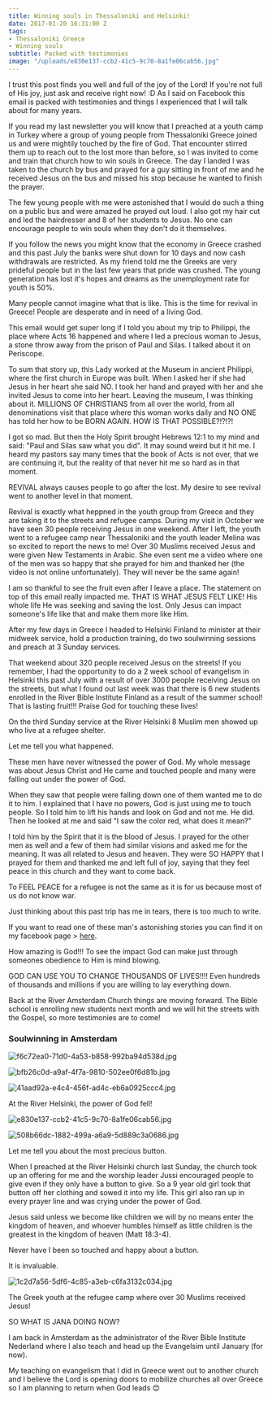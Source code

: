 ```yaml
---
title: Winning souls in Thessaloniki and Helsinki!
date: 2017-01-20 16:31:00 Z
tags:
- Thessaloniki Greece
- Winning souls
subtitle: Packed with testimonies
image: "/uploads/e830e137-ccb2-41c5-9c70-8a1fe06cab56.jpg"
---
```


I trust this post finds you well and full of the joy of the Lord! If you're not full of His joy, just ask and receive right now! :D
As I said on Facebook this email is packed with testimonies and things I experienced that I will talk about for many years.

If you read my last newsletter you will know that I preached at a youth camp in Turkey where a group of young people from Thessaloniki Greece joined us and were mightily touched by the fire of God. That encounter stirred them up to reach out to the lost more than before, so I was invited to come and train that church how to win souls in Greece.
The day I landed I was taken to the church by bus and prayed for a guy sitting in front of me and he received Jesus on the bus and missed his stop because he wanted to finish the prayer.

The few young people with me were astonished that I would do such a thing on a public bus and were amazed he prayed out loud. I also got my hair cut and led the hairdresser and 8 of her students to Jesus.
No one can encourage people to win souls when they don't do it themselves.

If you follow the news you might know that the economy in Greece crashed and this past July the banks were shut down for 10 days and now cash withdrawals are restricted. As my friend told me the Greeks are very prideful people but in the last few years that pride was crushed. The young generation has lost it's hopes and dreams as the unemployment rate for youth is 50%.

Many people cannot imagine what that is like.
This is the time for revival in Greece! People are desperate and in need of a living God.

This email would get super long if I told you about my trip to Philippi, the place where Acts 16 happened and where I led a precious woman to Jesus, a stone throw away from the prison of Paul and Silas. I talked about it on Periscope.

To sum that story up, this Lady worked at the Museum in ancient Philippi, where the first church in Europe was built. When I asked her if she had Jesus in her heart she said NO. I took her hand and prayed with her and she invited Jesus to come into her heart.
Leaving the museum, I was thinking about it. MILLIONS OF CHRISTIANS from all over the world, from all denominations visit that place where this woman works daily and NO ONE has told her how to be BORN AGAIN. HOW IS THAT POSSIBLE?!?!?!

I got so mad. But then the Holy Spirit brought Hebrews 12:1 to my mind and said: "Paul and Silas saw what you did". It may sound weird but it hit me. I heard my pastors say many times that the book of Acts is not over, that we are continuing it, but the reality of that never hit me so hard as in that moment.

REVIVAL always causes people to go after the lost. My desire to see revival went to another level in that moment.

Revival is exactly what heppned in the youth group from Greece and they are taking it to the streets and refugee camps. During my visit in October we have seen 30 people receiving Jesus in one weekend. After I left, the youth went to a refugee camp near Thessaloniki and the youth leader Melina was so excited to report the news to me! Over 30 Muslims received Jesus and were given New Testaments in Arabic. She even sent me a video where one of the men was so happy that she prayed for him and thanked her (the video is not online unfortunately).
They will never be the same again!

I am so thankful to see the fruit even after I leave a place.
The statement on top of this email really impacted me. THAT IS WHAT JESUS FELT LIKE! His whole life He was seeking and saving the lost. Only Jesus can impact someone's life like that and make them more like Him.

After my few days in Greece I headed to Helsinki Finland to minister at their midweek service, hold a production training, do two soulwinning sessions and preach at 3 Sunday services.

That weekend about 320 people received Jesus on the streets!
If you remember, I had the opportunity to do a 2 week school of evangelism in Helsinki this past July with a result of over 3000 people receiving Jesus on the streets, but what I found out last week was that there is 6 new students enrolled in the River Bible Institute Finland as a result of the summer school! That is lasting fruit!!! Praise God for touching these lives!

On the third Sunday service at the River Helsinki 8 Muslim men showed up who live at a refugee shelter.

Let me tell you what happened.

These men have never witnessed the power of God. My whole message was about Jesus Christ and He came and touched people and many were falling out under the power of God.

When they saw that people were falling down one of them wanted me to do it to him. I explained that I have no powers, God is just using me to touch people. So I told him to lift his hands and look on God and not me. He did. Then he looked at me and said "I saw the color red, what does it mean?"

I told him by the Spirit that it is the blood of Jesus. I prayed for the other men as well and a few of them had similar visions and asked me for the meaning. It was all related to Jesus and heaven.
They were SO HAPPY that I prayed for them and thanked me and left full of joy, saying that they feel peace in this church and they want to come back.

To FEEL PEACE for a refugee is not the same as it is for us because most of us do not know war.

Just thinking about this past trip has me in tears, there is too much to write.

If you want to read one of these man's astonishing stories you can find it on my facebook page > [here](https://www.facebook.com/notes/jana-pauls-servants-heart-ministries-int/running-from-death/466091110260060).

How amazing is God!!! To see the impact God can make just through someones obedience to Him is mind blowing.

GOD CAN USE YOU TO CHANGE THOUSANDS OF LIVES!!!!
Even hundreds of thousands and millions if you are willing to lay everything down.

Back at the River Amsterdam Church things are moving forward. The Bible school is enrolling new students next month and we will hit the streets with the Gospel, so more testimonies are to come!

### Soulwinning in Amsterdam

![f6c72ea0-71d0-4a53-b858-992ba94d538d.jpg](/uploads/f6c72ea0-71d0-4a53-b858-992ba94d538d.jpg)

![bfb26c0d-a9af-4f7a-9810-502ee0f6d81b.jpg](/uploads/bfb26c0d-a9af-4f7a-9810-502ee0f6d81b.jpg)

![41aad92a-e4c4-456f-ad4c-eb6a0925ccc4.jpg](/uploads/41aad92a-e4c4-456f-ad4c-eb6a0925ccc4.jpg)

At the River Helsinki, the power of God fell!

![e830e137-ccb2-41c5-9c70-8a1fe06cab56.jpg](/uploads/e830e137-ccb2-41c5-9c70-8a1fe06cab56.jpg)

![508b66dc-1882-499a-a6a9-5d889c3a0686.jpg](/uploads/508b66dc-1882-499a-a6a9-5d889c3a0686.jpg)

Let me tell you about the most precious button.

When I preached at the River Helsinki church last Sunday, the  church took up an offering for me and the worship leader Jussi encouraged people to give even if they only have a button to give. So a 9 year old girl took that button off her clothing and sowed it into my life.
This girl also ran up in every prayer line and was crying under the power of God.

Jesus said unless we become like children we will by no means enter the kingdom of heaven, and whoever humbles himself as little children is the greatest in the kingdom of heaven (Matt 18:3-4).

Never have I been so touched and happy about a button.

It is invaluable.

![1c2d7a56-5df6-4c85-a3eb-c6fa3132c034.jpg](/uploads/1c2d7a56-5df6-4c85-a3eb-c6fa3132c034.jpg)

The Greek youth at the refugee camp where over 30 Muslims received Jesus!

SO WHAT IS JANA DOING NOW?

I am back in Amsterdam as the administrator of the River Bible Institute Nederland where I also teach and head up the Evangelsim until January (for now).

My teaching on evangelism that I did in Greece went out to another church and I believe the Lord is opening doors to mobilize churches all over Greece so I am planning to return when God leads 😊